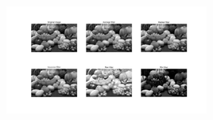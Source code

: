 <p align="center">
<img src="https://github.com/wallaceloos/Image_Processing/blob/master/image_enhancement/images/smoothfiter.png" width="80%" height="80%">
</p>
